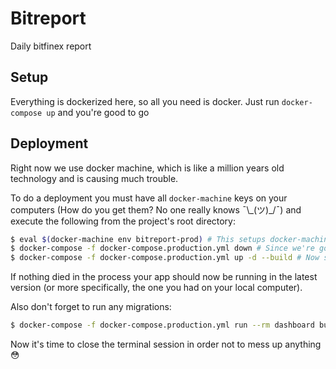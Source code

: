 # Bitreport
Daily bitfinex report

## Setup
Everything is dockerized here, so all you need is docker. Just run `docker-compose up` and you're good to go

## Deployment
Right now we use docker machine, which is like a million years old technology and is causing much trouble.

To do a deployment you must have all `docker-machine` keys on your computers (How do you get them? No one really knows ¯\\\_(ツ)\_/¯) and execute the following from the project's root directory:
```sh
$ eval $(docker-machine env bitreport-prod) # This setups docker-machine. Watch out as everything you do now will happen on production
$ docker-compose -f docker-compose.production.yml down # Since we're going to build all images on server we're going to need some resources. We free them by killing everything (yeah, great idea :D)
$ docker-compose -f docker-compose.production.yml up -d --build # Now start all services again and ask them to rebuild
```
If nothing died in the process your app should now be running in the latest version (or more specifically, the one you had on your local computer).

Also don't forget to run any migrations:
```sh
$ docker-compose -f docker-compose.production.yml run --rm dashboard bundle exec rake db:migrate:with_data
```

Now it's time to close the terminal session in order not to mess up anything :flushed:
